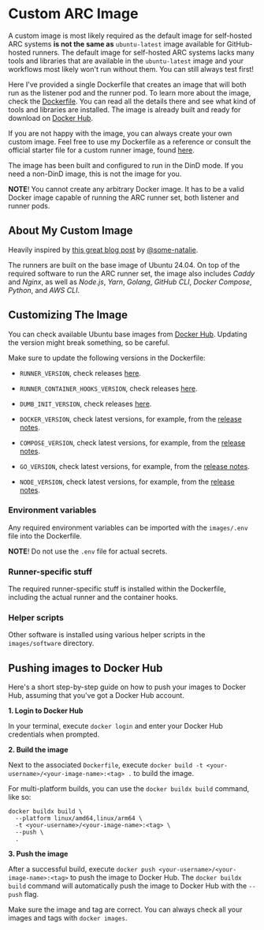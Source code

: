 # Custom ARC Image

A custom image is most likely required as the default image for self-hosted ARC systems **is not the same as** `ubuntu-latest` image available for GitHub-hosted runners. The default image for self-hosted ARC systems lacks many tools and libraries that are available in the `ubuntu-latest` image and your workflows most likely won't run without them. You can still always test first!

Here I've provided a single Dockerfile that creates an image that will both run as the listener pod and the runner pod. To learn more about the image, check the [Dockerfile](./Dockerfile "Dockerfile"). You can read all the details there and see what kind of tools and libraries are installed. The image is already built and ready for download on [Docker Hub](https://hub.docker.com/repository/docker/poser/custom-arc-runner/general "poser/custom-arc-runner | Docker Hub").

If you are not happy with the image, you can always create your own custom image. Feel free to use my Dockerfile as a reference or consult the official starter file for a custom runner image, found [here](https://docs.github.com/en/actions/hosting-your-own-runners/managing-self-hosted-runners-with-actions-runner-controller/about-actions-runner-controller#creating-your-own-runner-image "About Actions Runner Controller - GitHub Docs").

The image has been built and configured to run in the DinD mode. If you need a non-DinD image, this is not the image for you.

**NOTE**! You cannot create any arbitrary Docker image. It has to be a valid Docker image capable of running the ARC runner set, both listener and runner pods.

## About My Custom Image

Heavily inspired by [this great blog post](https://some-natalie.dev/blog/kubernoodles-pt-5/ "Creating custom images for actions-runner-controller | Some Natalie's corner of the internet") by [@some-natalie](https://github.com/some-natalie "some-natalie (Natalie Somersall)").

The runners are built on the base image of Ubuntu 24.04. On top of the required software to run the ARC runner set, the image also includes _Caddy_ and _Nginx_, as well as _Node.js_, _Yarn_, _Golang_, _GitHub CLI_, _Docker Compose_, _Python_, and _AWS CLI_.

## Customizing The Image

You can check available Ubuntu base images from [Docker Hub](https://hub.docker.com/_/ubuntu "ubuntu - Official Image | Docker Hub"). Updating the version might break something, so be careful.

Make sure to update the following versions in the Dockerfile:

- `RUNNER_VERSION`, check releases [here](https://github.com/actions/runner/releases "Releases • actions/runner").

- `RUNNER_CONTAINER_HOOKS_VERSION`, check releases [here](https://github.com/actions/runner-container-hooks/releases "Releases • actions/runner-container-hooks").

- `DUMB_INIT_VERSION`, check releases [here](https://github.com/Yelp/dumb-init/releases "Releases • Yelp/dumb-init").

- `DOCKER_VERSION`, check latest versions, for example, from the [release notes](https://docs.docker.com/tags/release-notes/ "Release notes | Docker Docs").

- `COMPOSE_VERSION`, check latest versions, for example, from the [release notes](https://docs.docker.com/compose/release-notes/ "Release notes | Docker Docs").

- `GO_VERSION`, check latest versions, for example, from the [release notes](https://go.dev/dl/ "All releases - The Go Programming Language").

- `NODE_VERSION`, check latest versions, for example, from the [release notes](https://nodejs.org/en/about/previous-releases "Node.js - Node.js Releases").

### Environment variables

Any required environment variables can be imported with the `images/.env` file into the Dockerfile.

**NOTE**! Do not use the `.env` file for actual secrets.

### Runner-specific stuff

The required runner-specific stuff is installed within the Dockerfile, including the actual runner and the container hooks.

### Helper scripts

Other software is installed using various helper scripts in the `images/software` directory.

## Pushing images to Docker Hub

Here's a short step-by-step guide on how to push your images to Docker Hub, assuming that you've got a Docker Hub account.

**1. Login to Docker Hub**

In your terminal, execute `docker login` and enter your Docker Hub credentials when prompted.

**2. Build the image**

Next to the associated `Dockerfile`, execute `docker build -t <your-username>/<your-image-name>:<tag> .` to build the image.

For multi-platform builds, you can use the `docker buildx build` command, like so:

```
docker buildx build \
  --platform linux/amd64,linux/arm64 \
  -t <your-username>/<your-image-name>:<tag> \
  --push \
  .
```

**3. Push the image**

After a successful build, execute `docker push <your-username>/<your-image-name>:<tag>` to push the image to Docker Hub. The `docker buildx build` command will automatically push the image to Docker Hub with the `--push` flag.

Make sure the image and tag are correct. You can always check all your images and tags with `docker images`.
